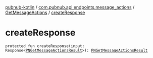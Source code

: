 [pubnub-kotlin](../../index.md) / [com.pubnub.api.endpoints.message_actions](../index.md) / [GetMessageActions](index.md) / [createResponse](./create-response.md)

# createResponse

`protected fun createResponse(input: Response<`[`PNGetMessageActionsResult`](../../com.pubnub.api.models.consumer.message_actions/-p-n-get-message-actions-result/index.md)`>): `[`PNGetMessageActionsResult`](../../com.pubnub.api.models.consumer.message_actions/-p-n-get-message-actions-result/index.md)